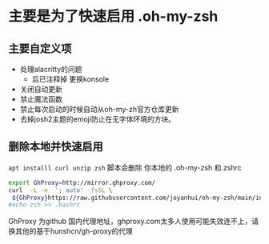 # 主要是为了快速启用 .oh-my-zsh
## 主要自定义项
- 处理alacritty的问题
  - 后已注释掉 更换konsole
- 关闭自动更新
- 禁止魔法函数
- 禁止每次启动的时候自动从oh-my-zh官方仓库更新
- 去掉josh2主题的emoji防止在无字体环境的方块。
## 删除本地并快速启用
 `apt installl curl unzip zsh`
 脚本会删除 你本地的 .oh-my-zsh 和.zshrc 
```sh
export GhProxy=http://mirror.ghproxy.com/
curl  -L -e  '; auto' -fsSL \
 ${GhProxy}https://raw.githubusercontent.com/joyanhui/oh-my-zsh/main/install.sh | sh
#echo zsh >> .bashrc
```
GhProxy 为github 国内代理地址，ghproxy.com太多人使用可能失效连不上，请换其他的基于hunshcn/gh-proxy的代理

